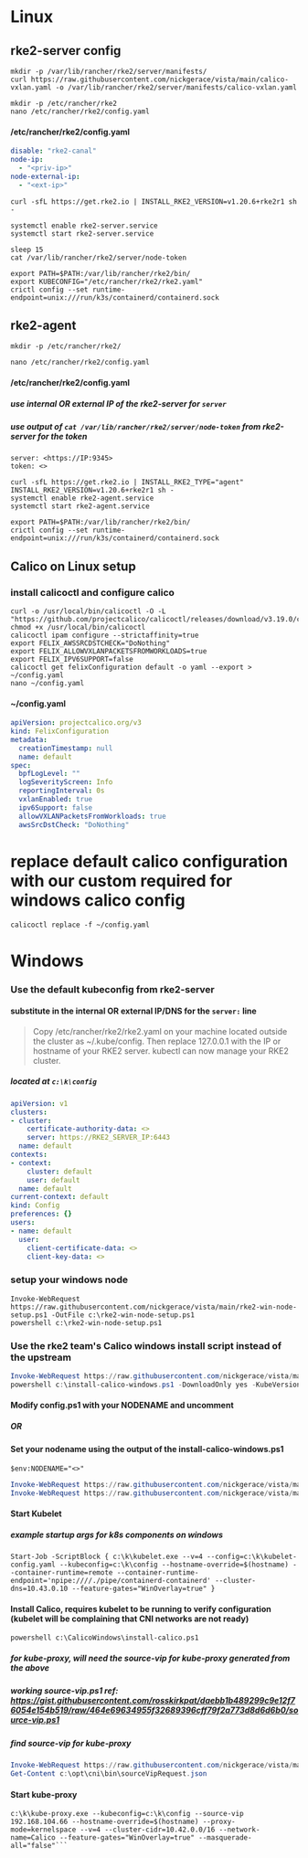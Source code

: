 # Linux
## rke2-server config

```
mkdir -p /var/lib/rancher/rke2/server/manifests/
curl https://raw.githubusercontent.com/nickgerace/vista/main/calico-vxlan.yaml -o /var/lib/rancher/rke2/server/manifests/calico-vxlan.yaml

mkdir -p /etc/rancher/rke2
nano /etc/rancher/rke2/config.yaml
```

#### /etc/rancher/rke2/config.yaml

```yaml
disable: "rke2-canal"
node-ip:
  - "<priv-ip>"
node-external-ip:
  - "<ext-ip>"
```

```
curl -sfL https://get.rke2.io | INSTALL_RKE2_VERSION=v1.20.6+rke2r1 sh - 

systemctl enable rke2-server.service
systemctl start rke2-server.service

sleep 15
cat /var/lib/rancher/rke2/server/node-token

export PATH=$PATH:/var/lib/rancher/rke2/bin/
export KUBECONFIG="/etc/rancher/rke2/rke2.yaml"
crictl config --set runtime-endpoint=unix:///run/k3s/containerd/containerd.sock
```

## rke2-agent

```
mkdir -p /etc/rancher/rke2/

nano /etc/rancher/rke2/config.yaml
```
#### /etc/rancher/rke2/config.yaml
##### use internal OR external IP of the rke2-server for `server`
##### use output of `cat /var/lib/rancher/rke2/server/node-token` from rke2-server for the token

```
server: <https://IP:9345>
token: <>
```

```
curl -sfL https://get.rke2.io | INSTALL_RKE2_TYPE="agent" INSTALL_RKE2_VERSION=v1.20.6+rke2r1 sh -
systemctl enable rke2-agent.service
systemctl start rke2-agent.service

export PATH=$PATH:/var/lib/rancher/rke2/bin/
crictl config --set runtime-endpoint=unix:///run/k3s/containerd/containerd.sock
```

## Calico on Linux setup

### install calicoctl and configure calico
```
curl -o /usr/local/bin/calicoctl -O -L  "https://github.com/projectcalico/calicoctl/releases/download/v3.19.0/calicoctl" 
chmod +x /usr/local/bin/calicoctl
calicoctl ipam configure --strictaffinity=true
export FELIX_AWSSRCDSTCHECK="DoNothing"
export FELIX_ALLOWVXLANPACKETSFROMWORKLOADS=true
export FELIX_IPV6SUPPORT=false
calicoctl get felixConfiguration default -o yaml --export > ~/config.yaml
nano ~/config.yaml
```

#### ~/config.yaml

```yaml
apiVersion: projectcalico.org/v3
kind: FelixConfiguration
metadata:
  creationTimestamp: null
  name: default
spec:
  bpfLogLevel: ""
  logSeverityScreen: Info
  reportingInterval: 0s
  vxlanEnabled: true
  ipv6Support: false
  allowVXLANPacketsFromWorkloads: true
  awsSrcDstCheck: "DoNothing"
```

# replace default calico configuration with our custom required for windows calico config
`calicoctl replace -f ~/config.yaml`



# Windows

### Use the default kubeconfig from rke2-server
#### substitute in the internal OR external IP/DNS for the `server:` line

> Copy /etc/rancher/rke2/rke2.yaml on your machine located outside the cluster as ~/.kube/config. Then replace 127.0.0.1 with the IP or hostname of your RKE2 server. kubectl can now manage your RKE2 cluster.


##### located at `c:\k\config`
```yaml
apiVersion: v1
clusters:
- cluster:
    certificate-authority-data: <>
    server: https://RKE2_SERVER_IP:6443
  name: default
contexts:
- context:
    cluster: default
    user: default
  name: default
current-context: default
kind: Config
preferences: {}
users:
- name: default
  user:
    client-certificate-data: <>
    client-key-data: <>
```

### setup your windows node

```
Invoke-WebRequest https://raw.githubusercontent.com/nickgerace/vista/main/rke2-win-node-setup.ps1 -OutFile c:\rke2-win-node-setup.ps1
powershell c:\rke2-win-node-setup.ps1
```

### Use the rke2 team's Calico windows install script instead of the upstream

```powershell
Invoke-WebRequest https://raw.githubusercontent.com/nickgerace/vista/main/install-calico-windows.ps1 -OutFile c:\install-calico-windows.ps1
powershell c:\install-calico-windows.ps1 -DownloadOnly yes -KubeVersion 1.20.6 -ServiceCidr "10.42.0.0/16" -DNSServerIPs 10.43.0.10
```

#### Modify config.ps1 with your NODENAME and uncomment
##### OR
#### Set your nodename using the output of the install-calico-windows.ps1
`$env:NODENAME="<>"`

```powershell
Invoke-WebRequest https://raw.githubusercontent.com/nickgerace/vista/main/calico-config.ps1 -OutFile c:\CalicoWindows\config.ps1
Invoke-WebRequest https://raw.githubusercontent.com/nickgerace/vista/main/install-calico.ps1 -OutFile c:\CalicoWindows\install-calico.ps1
```
#### Start Kubelet
##### example startup args for k8s components on windows
`Start-Job -ScriptBlock { c:\k\kubelet.exe --v=4 --config=c:\k\kubelet-config.yaml --kubeconfig=c:\k\config --hostname-override=$(hostname) --container-runtime=remote --container-runtime-endpoint='npipe:////./pipe/containerd-containerd' --cluster-dns=10.43.0.10 --feature-gates="WinOverlay=true" }`

#### Install Calico, requires kubelet to be running to verify configuration (kubelet will be complaining that CNI networks are not ready)
`powershell c:\CalicoWindows\install-calico.ps1`

##### for kube-proxy, will need the source-vip for kube-proxy generated from the above
##### working source-vip.ps1 ref: https://gist.githubusercontent.com/rosskirkpat/daebb1b489299c9e12f76054e154b519/raw/464e69634955f32689396cff79f2a773d8d6d6b0/source-vip.ps1


##### find source-vip for kube-proxy
```powershell
Invoke-WebRequest https://raw.githubusercontent.com/nickgerace/vista/main/source-vip.ps1 -OutFile c:\opt\cni\bin\source-vip.ps1
Get-Content c:\opt\cni\bin\sourceVipRequest.json
```

#### Start kube-proxy
```
c:\k\kube-proxy.exe --kubeconfig=c:\k\config --source-vip 192.168.104.66 --hostname-override=$(hostname) --proxy-mode=kernelspace --v=4 --cluster-cidr=10.42.0.0/16 --network-name=Calico --feature-gates="WinOverlay=true" --masquerade-all="false"```

